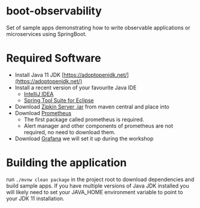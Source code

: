 # boot-observability
Set of sample apps demonstrating how to write observable applications or microservices using 
SpringBoot.

# Required Software

* Install Java 11 JDK [https://adoptopenjdk.net/](https://adoptopenjdk.net/)
* Install a recent version of your favourite Java IDE
    * [IntelliJ IDEA](https://www.jetbrains.com/idea/download) 
    * [Spring Tool Suite for Eclipse](https://spring.io/tools)
* Download [Zipkin Server .jar](https://repo1.maven.org/maven2/io/zipkin/zipkin-server/2.19.3/zipkin-server-2.19.3-exec.jar) 
  from maven central and place into  
* Download [Prometheus](https://prometheus.io/download/) 
    * The first package called prometheus is required. 
    * Alert manager and other components of prometheus are not required, no need to download them.
* Download [Grafana](https://grafana.com/grafana/download) we will set it up during the workshop
 
# Building the application 

run `./mvnw clean package` in the project root to download dependencies and build sample apps. If 
you have multiple versions of Java JDK installed you will likely need to set your JAVA_HOME 
environment variable to point to your JDK 11 installation. 
